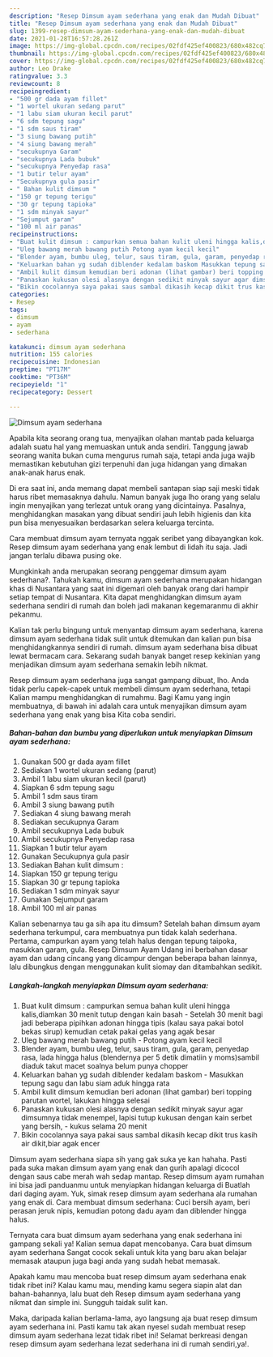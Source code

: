 ```yaml
---
description: "Resep Dimsum ayam sederhana yang enak dan Mudah Dibuat"
title: "Resep Dimsum ayam sederhana yang enak dan Mudah Dibuat"
slug: 1399-resep-dimsum-ayam-sederhana-yang-enak-dan-mudah-dibuat
date: 2021-01-28T16:57:28.261Z
image: https://img-global.cpcdn.com/recipes/02fdf425ef400823/680x482cq70/dimsum-ayam-sederhana-foto-resep-utama.jpg
thumbnail: https://img-global.cpcdn.com/recipes/02fdf425ef400823/680x482cq70/dimsum-ayam-sederhana-foto-resep-utama.jpg
cover: https://img-global.cpcdn.com/recipes/02fdf425ef400823/680x482cq70/dimsum-ayam-sederhana-foto-resep-utama.jpg
author: Leo Drake
ratingvalue: 3.3
reviewcount: 8
recipeingredient:
- "500 gr dada ayam fillet"
- "1 wortel ukuran sedang parut"
- "1 labu siam ukuran kecil parut"
- "6 sdm tepung sagu"
- "1 sdm saus tiram"
- "3 siung bawang putih"
- "4 siung bawang merah"
- "secukupnya Garam"
- "secukupnya Lada bubuk"
- "secukupnya Penyedap rasa"
- "1 butir telur ayam"
- "Secukupnya gula pasir"
- " Bahan kulit dimsum "
- "150 gr tepung terigu"
- "30 gr tepung tapioka"
- "1 sdm minyak sayur"
- "Sejumput garam"
- "100 ml air panas"
recipeinstructions:
- "Buat kulit dimsum : campurkan semua bahan kulit uleni hingga kalis,diamkan 30 menit tutup dengan kain basah Setelah 30 menit bagi jadi beberapa pipihkan adonan hingga tipis (kalau saya pakai botol bekas sirup) kemudian cetak pakai gelas yang agak besar"
- "Uleg bawang merah bawang putih Potong ayam kecil kecil"
- "Blender ayam, bumbu uleg, telur, saus tiram, gula, garam, penyedap rasa, lada hingga halus (blendernya per 5 detik dimatiin y moms)sambil diaduk takut macet soalnya belum punya chopper"
- "Keluarkan bahan yg sudah diblender kedalam baskom Masukkan tepung sagu dan labu siam aduk hingga rata"
- "Ambil kulit dimsum kemudian beri adonan (lihat gambar) beri topping parutan wortel, lakukan hingga selesai"
- "Panaskan kukusan olesi alasnya dengan sedikit minyak sayur agar dimsumnya tidak menempel, lapisi tutup kukusan dengan kain serbet yang bersih, kukus selama 20 menit"
- "Bikin cocolannya saya pakai saus sambal dikasih kecap dikit trus kasih air dikit,biar agak encer"
categories:
- Resep
tags:
- dimsum
- ayam
- sederhana

katakunci: dimsum ayam sederhana 
nutrition: 155 calories
recipecuisine: Indonesian
preptime: "PT17M"
cooktime: "PT36M"
recipeyield: "1"
recipecategory: Dessert

---
```



![Dimsum ayam sederhana](https://img-global.cpcdn.com/recipes/02fdf425ef400823/680x482cq70/dimsum-ayam-sederhana-foto-resep-utama.jpg)

Apabila kita seorang orang tua, menyajikan olahan mantab pada keluarga adalah suatu hal yang memuaskan untuk anda sendiri. Tanggung jawab seorang  wanita bukan cuma mengurus rumah saja, tetapi anda juga wajib memastikan kebutuhan gizi terpenuhi dan juga hidangan yang dimakan anak-anak harus enak.

Di era  saat ini, anda memang dapat membeli santapan siap saji meski tidak harus ribet memasaknya dahulu. Namun banyak juga lho orang yang selalu ingin menyajikan yang terlezat untuk orang yang dicintainya. Pasalnya, menghidangkan masakan yang dibuat sendiri jauh lebih higienis dan kita pun bisa menyesuaikan berdasarkan selera keluarga tercinta. 

Cara membuat dimsum ayam ternyata nggak seribet yang dibayangkan kok. Resep dimsum ayam sederhana yang enak lembut di lidah itu saja. Jadi jangan terlalu dibawa pusing oke.

Mungkinkah anda merupakan seorang penggemar dimsum ayam sederhana?. Tahukah kamu, dimsum ayam sederhana merupakan hidangan khas di Nusantara yang saat ini digemari oleh banyak orang dari hampir setiap tempat di Nusantara. Kita dapat menghidangkan dimsum ayam sederhana sendiri di rumah dan boleh jadi makanan kegemaranmu di akhir pekanmu.

Kalian tak perlu bingung untuk menyantap dimsum ayam sederhana, karena dimsum ayam sederhana tidak sulit untuk ditemukan dan kalian pun bisa menghidangkannya sendiri di rumah. dimsum ayam sederhana bisa dibuat lewat bermacam cara. Sekarang sudah banyak banget resep kekinian yang menjadikan dimsum ayam sederhana semakin lebih nikmat.

Resep dimsum ayam sederhana juga sangat gampang dibuat, lho. Anda tidak perlu capek-capek untuk membeli dimsum ayam sederhana, tetapi Kalian mampu menghidangkan di rumahmu. Bagi Kamu yang ingin membuatnya, di bawah ini adalah cara untuk menyajikan dimsum ayam sederhana yang enak yang bisa Kita coba sendiri.

<!--inarticleads1-->

##### Bahan-bahan dan bumbu yang diperlukan untuk menyiapkan Dimsum ayam sederhana:

1. Gunakan 500 gr dada ayam fillet
1. Sediakan 1 wortel ukuran sedang (parut)
1. Ambil 1 labu siam ukuran kecil (parut)
1. Siapkan 6 sdm tepung sagu
1. Ambil 1 sdm saus tiram
1. Ambil 3 siung bawang putih
1. Sediakan 4 siung bawang merah
1. Sediakan secukupnya Garam
1. Ambil secukupnya Lada bubuk
1. Ambil secukupnya Penyedap rasa
1. Siapkan 1 butir telur ayam
1. Gunakan Secukupnya gula pasir
1. Sediakan  Bahan kulit dimsum :
1. Siapkan 150 gr tepung terigu
1. Siapkan 30 gr tepung tapioka
1. Sediakan 1 sdm minyak sayur
1. Gunakan Sejumput garam
1. Ambil 100 ml air panas


Kalian sebenarnya tau ga sih apa itu dimsum? Setelah bahan dimsum ayam sederhana terkumpul, cara membuatnya pun tidak kalah sederhana. Pertama, campurkan ayam yang telah halus dengan tepung taipoka, masukkan garam, gula. Resep Dimsum Ayam Udang ini berbahan dasar ayam dan udang cincang yang dicampur dengan beberapa bahan lainnya, lalu dibungkus dengan menggunakan kulit siomay dan ditambahkan sedikit. 

<!--inarticleads2-->

##### Langkah-langkah menyiapkan Dimsum ayam sederhana:

1. Buat kulit dimsum : campurkan semua bahan kulit uleni hingga kalis,diamkan 30 menit tutup dengan kain basah - Setelah 30 menit bagi jadi beberapa pipihkan adonan hingga tipis (kalau saya pakai botol bekas sirup) kemudian cetak pakai gelas yang agak besar
1. Uleg bawang merah bawang putih - Potong ayam kecil kecil
1. Blender ayam, bumbu uleg, telur, saus tiram, gula, garam, penyedap rasa, lada hingga halus (blendernya per 5 detik dimatiin y moms)sambil diaduk takut macet soalnya belum punya chopper
1. Keluarkan bahan yg sudah diblender kedalam baskom - Masukkan tepung sagu dan labu siam aduk hingga rata
1. Ambil kulit dimsum kemudian beri adonan (lihat gambar) beri topping parutan wortel, lakukan hingga selesai
1. Panaskan kukusan olesi alasnya dengan sedikit minyak sayur agar dimsumnya tidak menempel, lapisi tutup kukusan dengan kain serbet yang bersih, - kukus selama 20 menit
1. Bikin cocolannya saya pakai saus sambal dikasih kecap dikit trus kasih air dikit,biar agak encer


Dimsum ayam sederhana siapa sih yang gak suka ye kan hahaha. Pasti pada suka makan dimsum ayam yang enak dan gurih apalagi dicocol dengan saus cabe merah wah sedap mantap. Resep dimsum ayam rumahan ini bisa jadi panduanmu untuk menyiapkan hidangan keluarga di Buatlah dari daging ayam. Yuk, simak resep dimsum ayam sederhana ala rumahan yang enak di. Cara membuat dimsum sederhana: Cuci bersih ayam, beri perasan jeruk nipis, kemudian potong dadu ayam dan diblender hingga halus. 

Ternyata cara buat dimsum ayam sederhana yang enak sederhana ini gampang sekali ya! Kalian semua dapat mencobanya. Cara buat dimsum ayam sederhana Sangat cocok sekali untuk kita yang baru akan belajar memasak ataupun juga bagi anda yang sudah hebat memasak.

Apakah kamu mau mencoba buat resep dimsum ayam sederhana enak tidak ribet ini? Kalau kamu mau, mending kamu segera siapin alat dan bahan-bahannya, lalu buat deh Resep dimsum ayam sederhana yang nikmat dan simple ini. Sungguh taidak sulit kan. 

Maka, daripada kalian berlama-lama, ayo langsung aja buat resep dimsum ayam sederhana ini. Pasti kamu tak akan nyesel sudah membuat resep dimsum ayam sederhana lezat tidak ribet ini! Selamat berkreasi dengan resep dimsum ayam sederhana lezat sederhana ini di rumah sendiri,ya!.

